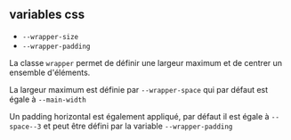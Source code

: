 ## variables css

-   `--wrapper-size`
-   `--wrapper-padding`

La classe `wrapper` permet de définir une largeur maximum et de centrer un ensemble d'éléments.

La largeur maximum est définie par `--wrapper-space` qui par défaut est égale à `--main-width`

Un padding horizontal est également appliqué, par défaut il est égale à `--space--3` et peut être défini par la variable `--wrapper-padding`
